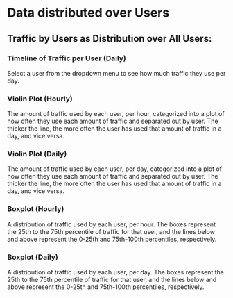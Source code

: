 # Data distributed over Users

## Traffic by Users as Distribution over All Users:

### Timeline of Traffic per User (Daily)

<object width="100%" height="400" type="text/html" data="graphs/users/user_distr_daily_timeline_chart.html"></object>

Select a user from the dropdown menu to see how much traffic they use per day.

### Violin Plot (Hourly)

<object width="100%" height="400" type="text/html" data="graphs/users/user_distr_traffic_hourly_violin.html"></object>

The amount of traffic used by each user, per hour, categorized into a plot of how often they use each amount of traffic and separated out by user. The thicker the line, the more often the user has used that amount of traffic in a day, and vice versa.

### Violin Plot (Daily)

<object width="100%" height="400" type="text/html" data="graphs/users/user_distr_traffic_daily_violin.html"></object>

The amount of traffic used by each user, per day, categorized into a plot of how often they use each amount of traffic and separated out by user. The thicker the line, the more often the user has used that amount of traffic in a day, and vice versa.

### Boxplot (Hourly)

<object width="100%" height="400" type="text/html" data="graphs/users/user_distr_traffic_hourly_boxplot.html"></object>

A distribution of traffic used by each user, per hour. The boxes represent the 25th to the 75th percentile of traffic for that user, and the lines below and above represent the 0-25th and 75th-100th percentiles, respectively.

### Boxplot (Daily)

<object width="100%" height="400" type="text/html" data="graphs/users/user_distr_traffic_daily_boxplot.html"></object>

A distribution of traffic used by each user, per day. The boxes represent the 25th to the 75th percentile of traffic for that user, and the lines below and above represent the 0-25th and 75th-100th percentiles, respectively.
